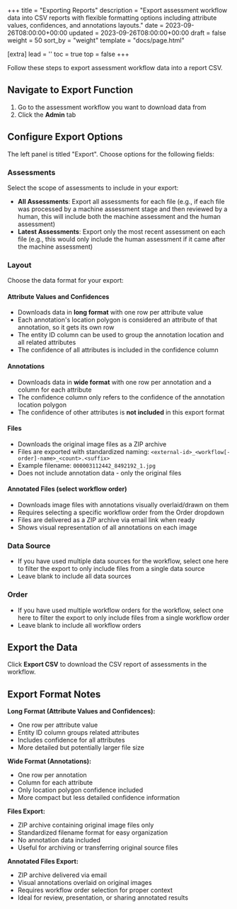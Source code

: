 +++
title = "Exporting Reports"
description = "Export assessment workflow data into CSV reports with flexible formatting options including attribute values, confidences, and annotations layouts."
date = 2023-09-26T08:00:00+00:00
updated = 2023-09-26T08:00:00+00:00
draft = false
weight = 50
sort_by = "weight"
template = "docs/page.html"

[extra]
lead = ''
toc = true
top = false
+++

Follow these steps to export assessment workflow data into a report CSV.

## Navigate to Export Function

1. Go to the assessment workflow you want to download data from
2. Click the **Admin** tab

## Configure Export Options

The left panel is titled "Export". Choose options for the following fields:

### Assessments
Select the scope of assessments to include in your export:

- **All Assessments**: Export all assessments for each file (e.g., if each file was processed by a machine assessment stage and then reviewed by a human, this will include both the machine assessment and the human assessment)
- **Latest Assessments**: Export only the most recent assessment on each file (e.g., this would only include the human assessment if it came after the machine assessment)

### Layout
Choose the data format for your export:

#### Attribute Values and Confidences
- Downloads data in **long format** with one row per attribute value
- Each annotation's location polygon is considered an attribute of that annotation, so it gets its own row
- The entity ID column can be used to group the annotation location and all related attributes
- The confidence of all attributes is included in the confidence column

#### Annotations
- Downloads data in **wide format** with one row per annotation and a column for each attribute
- The confidence column only refers to the confidence of the annotation location polygon
- The confidence of other attributes is **not included** in this export format

#### Files
- Downloads the original image files as a ZIP archive
- Files are exported with standardized naming: `<external-id>_<workflow[-order]-name>_<count>.<suffix>`
- Example filename: `000003112442_8492192_1.jpg`
- Does not include annotation data - only the original files

#### Annotated Files (select workflow order)
- Downloads image files with annotations visually overlaid/drawn on them
- Requires selecting a specific workflow order from the Order dropdown
- Files are delivered as a ZIP archive via email link when ready
- Shows visual representation of all annotations on each image

### Data Source
- If you have used multiple data sources for the workflow, select one here to filter the export to only include files from a single data source
- Leave blank to include all data sources

### Order
- If you have used multiple workflow orders for the workflow, select one here to filter the export to only include files from a single workflow order
- Leave blank to include all workflow orders

## Export the Data

Click **Export CSV** to download the CSV report of assessments in the workflow.

## Export Format Notes

**Long Format (Attribute Values and Confidences):**
- One row per attribute value
- Entity ID column groups related attributes
- Includes confidence for all attributes
- More detailed but potentially larger file size

**Wide Format (Annotations):**
- One row per annotation
- Column for each attribute
- Only location polygon confidence included
- More compact but less detailed confidence information

**Files Export:**
- ZIP archive containing original image files only
- Standardized filename format for easy organization
- No annotation data included
- Useful for archiving or transferring original source files

**Annotated Files Export:**
- ZIP archive delivered via email
- Visual annotations overlaid on original images
- Requires workflow order selection for proper context
- Ideal for review, presentation, or sharing annotated results
